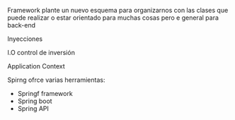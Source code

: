 Framework plante un nuevo esquema para organizarnos con las clases que puede realizar o estar orientado para muchas cosas pero e general para back-end

Inyecciones

I.O control de inversión

Application Context

Spirng ofrce varias herramientas:

- Springf framework
- Spring boot
- Spring API

